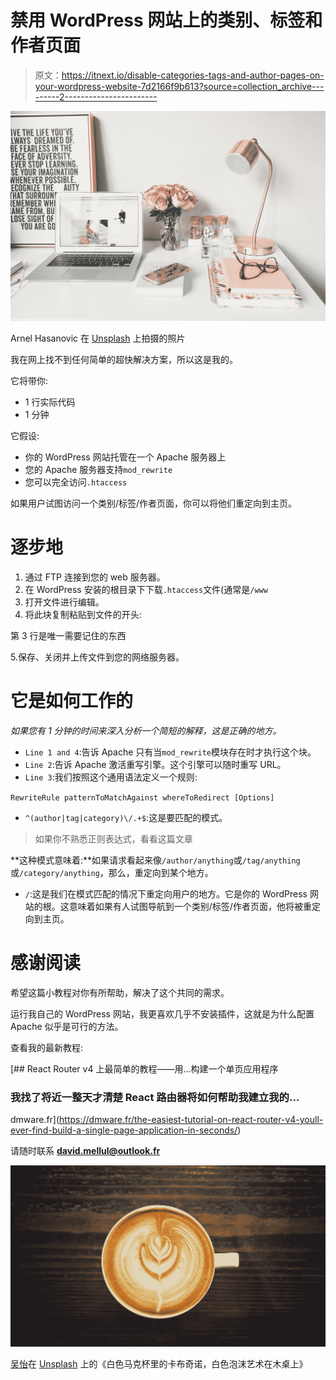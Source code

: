 # 禁用 WordPress 网站上的类别、标签和作者页面

> 原文：<https://itnext.io/disable-categories-tags-and-author-pages-on-your-wordpress-website-7d2166f9b613?source=collection_archive---------2----------------------->

![](img/5615cc3106d4eccb6d61089c66f72036.png)

Arnel Hasanovic 在 [Unsplash](https://unsplash.com?utm_source=medium&utm_medium=referral) 上拍摄的照片

我在网上找不到任何简单的超快解决方案，所以这是我的。

它将带你:

*   1 行实际代码
*   1 分钟

它假设:

*   你的 WordPress 网站托管在一个 Apache 服务器上
*   您的 Apache 服务器支持`mod_rewrite`
*   您可以完全访问`.htaccess`

如果用户试图访问一个类别/标签/作者页面，你可以将他们重定向到主页。

# 逐步地

1.  通过 FTP 连接到您的 web 服务器。
2.  在 WordPress 安装的根目录下下载`.htaccess`文件(通常是`/www`
3.  打开文件进行编辑。
4.  将此块复制粘贴到文件的开头:

第 3 行是唯一需要记住的东西

5.保存、关闭并上传文件到您的网络服务器。

# 它是如何工作的

*如果您有 1 分钟的时间来深入分析一个简短的解释，这是正确的地方。*

*   `Line 1 and 4`:告诉 Apache 只有当`mod_rewrite`模块存在时才执行这个块。
*   `Line 2`:告诉 Apache 激活重写引擎。这个引擎可以随时重写 URL。
*   `Line 3`:我们按照这个通用语法定义一个规则:

`RewriteRule patternToMatchAgainst whereToRedirect [Options]`

*   `^(author|tag|category)\/.+$`:这是要匹配的模式。

> 如果你不熟悉正则表达式，看看这篇文章

**这种模式意味着:**如果请求看起来像`/author/anything`或`/tag/anything`或`/category/anything`，那么，重定向到某个地方。

*   `/`:这是我们在模式匹配的情况下重定向用户的地方。它是你的 WordPress 网站的根。这意味着如果有人试图导航到一个类别/标签/作者页面，他将被重定向到主页。

# 感谢阅读

希望这篇小教程对你有所帮助，解决了这个共同的需求。

运行我自己的 WordPress 网站，我更喜欢几乎不安装插件，这就是为什么配置 Apache 似乎是可行的方法。

查看我的最新教程:

[](https://dmware.fr/the-easiest-tutorial-on-react-router-v4-youll-ever-find-build-a-single-page-application-in-seconds/) [## React Router v4 上最简单的教程——用…构建一个单页应用程序

### 我找了将近一整天才清楚 React 路由器将如何帮助我建立我的…

dmware.fr](https://dmware.fr/the-easiest-tutorial-on-react-router-v4-youll-ever-find-build-a-single-page-application-in-seconds/) 

请随时联系 **david.mellul@outlook.fr**

![](img/12af5639b8feac4b4a1ea6ccecdf5336.png)

[吴怡](https://unsplash.com/@takeshi2?utm_source=medium&utm_medium=referral)在 [Unsplash](https://unsplash.com?utm_source=medium&utm_medium=referral) 上的《白色马克杯里的卡布奇诺，白色泡沫艺术在木桌上》
